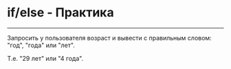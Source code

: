 # if/else - Практика

---

Запросить у пользователя возраст и вывести с правильным словом: "год", "года" или "лет".

Т.е. "29 лет" или "4 года".
